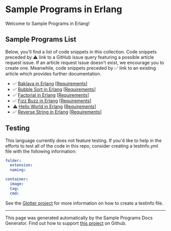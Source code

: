 # Sample Programs in Erlang

Welcome to Sample Programs in Erlang!

## Sample Programs List

Below, you'll find a list of code snippets in this collection. Code snippets preceded by :warning: link to a GitHub issue query featuring a possible article request issue. If an article request issue doesn't exist, we encourage you to create one. Meanwhile, code snippets preceded by :white_check_mark: link to an existing article which provides further documentation.

- :white_check_mark: [Baklava in Erlang](https://sample-programs.therenegadecoder.com/projects/baklava/erlang) [[Requirements](https://sample-programs.therenegadecoder.com/projects/baklava)]
- :white_check_mark: [Bubble Sort in Erlang](https://sample-programs.therenegadecoder.com/projects/bubble-sort/erlang) [[Requirements](https://sample-programs.therenegadecoder.com/projects/bubble-sort)]
- :white_check_mark: [Factorial in Erlang](https://sample-programs.therenegadecoder.com/projects/factorial/erlang) [[Requirements](https://sample-programs.therenegadecoder.com/projects/factorial)]
- :white_check_mark: [Fizz Buzz in Erlang](https://sample-programs.therenegadecoder.com/projects/fizz-buzz/erlang) [[Requirements](https://sample-programs.therenegadecoder.com/projects/fizz-buzz)]
- :warning: [Hello World in Erlang](https://sample-programs.therenegadecoder.com/projects/hello-world/erlang) [[Requirements](https://sample-programs.therenegadecoder.com/projects/hello-world)]
- :white_check_mark: [Reverse String in Erlang](https://sample-programs.therenegadecoder.com/projects/reverse-string/erlang) [[Requirements](https://sample-programs.therenegadecoder.com/projects/reverse-string)]

## Testing

This language currently does not feature testing. If you'd like to help in the efforts to test all of the code in this repo, consider creating a testinfo.yml file with the following information:

```yml
folder:
  extension:
  naming:

container:
  image:
  tag:
  cmd:
```

See the [Glotter project](https://github.com/auroq/glotter) for more information on how to create a testinfo file.

---

This page was generated automatically by the Sample Programs Docs Generator. Find out how to support [this project](https://github.com/TheRenegadeCoder/sample-programs-docs-generator) on Github.